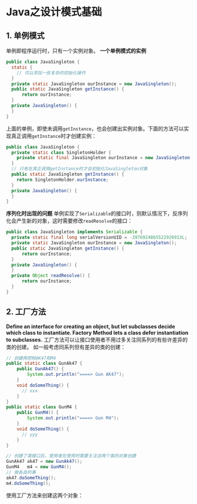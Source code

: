 # Java之设计模式基础

## 1. 单例模式
  单例即程序运行时，只有一个实例对象。
**一个单例模式的实例**
```Java
public class JavaSingleton {
  static {
    // 可以添加一些复杂的初始化操作
  }
  private static JavaSingleton ourInstance = new JavaSingleton();
  public static JavaSingleton getInstance() {
      return ourInstance;
  }
  private JavaSingleton() {
  }
}
```
上面的单例，即使未调用`getInstance`，也会创建出实例对象。下面的方法可以实现真正调用`getInstance`时才创建实例：
```Java
public class JavaSingleton {
  private static class SingletonHolder {
    private static final JavaSingleton ourInstance = new JavaSingleton();
  }
  // 只有在真正调用getInstance时才会初始化JavaSingleton对象
  public static JavaSingleton getInstance() {
    return SingletonHolder.ourInstance;
  }
  private JavaSingleton() {
  }
}
```
**序列化时出现的问题**
单例实现了`Serializable`的接口时，则默认情况下，反序列化会产生新的对象，这时需要修改`readResolve`的接口：
```Java
public class JavaSingleton implements Serializable {
  private static final long serialVersionUID = -3976924865522920913L;
  private static JavaSingleton ourInstance = new JavaSingleton();
  public static JavaSingleton getInstance() {
      return ourInstance;
  }
  private JavaSingleton() {
  }
  private Object readResolve() {
      return ourInstance;
  }
}
```

## 2. 工厂方法
**Define an interface for creating an object, but let subclasses decide which class to instantiate. Factory Method lets a class defer instantiation to subclasses.**
工厂方法可以让接口使用者不用过多关注同系列的有些许差异的类的创建。
如一般考虑同系列但有差异的类的创建：
```Java
// 创建两把枪AK47和M4
public static class GunAk47 {
    public GunAk47() {
        System.out.println("====> Gun AK47");
    }
    void doSomeThing() {
      // xxx
    }
}
public static class GunM4 {
    public GunM4() {
        System.out.println("====> Gun M4");
    }
    void doSomeThing() {
      // yyy
    }
}

// 创建了类接口后，使用者在使用时需要关注这两个类的对象创建
GunAk47 ak47 = new GunAk47();
GunM4   m4 = new GunM4();
// 做各自的事
ak47.doSomeThing();
m4.doSomeThing();
```
使用工厂方法来创建这两个对象：
```Java


```
